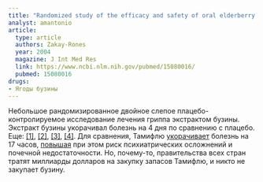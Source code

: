```yaml
---
title: "Randomized study of the efficacy and safety of oral elderberry extract in the treatment of influenza A and B virus infections"
analyst: amantonio
article:
  type: article
  authors: Zakay-Rones
  year: 2004
  magazine: J Int Med Res
  link: https://www.ncbi.nlm.nih.gov/pubmed/15080016/
  pubmed: 15080016
drugs:
- Ягоды бузины
---
```


Небольшое рандомизированное двойное слепое плацебо-контролируемое исследование лечения гриппа экстрактом бузины. Экстракт бузины укорачивал болезнь на 4 дня по сравнению с плацебо. Еще: [[1]](https://www.ncbi.nlm.nih.gov/pubmed/19682714), [[2]](https://www.ncbi.nlm.nih.gov/pubmed/9395631), [[3]](https://www.ncbi.nlm.nih.gov/pmc/articles/PMC4848651/), [[4]](https://www.ncbi.nlm.nih.gov/pubmed/22972323).
Для сравнения, Тамифлю [укорачивает](https://www.ncbi.nlm.nih.gov/pmc/articles/PMC4396761/) болезнь на 17 часов, [повышая](http://www.cochrane.org/CD008965/ARI_regulatory-information-on-trials-of-oseltamivir-tamiflu-and-zanamivir-relenza-for-influenza-in-adults-and-children) при этом риск психиатрических осложнений и почечной недостаточности. Но, почему-то, правительства всех стран тратят миллиарды долларов на закупку запасов Тамифлю, и никто не закупает бузину.
